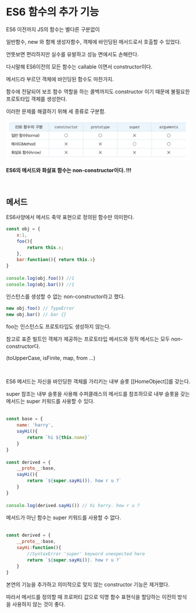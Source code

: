 # ES6 함수의 추가 기능

ES6 이전까지 JS의 함수는 별다른 구분없이

일반함수, new 와 함께 생성자함수, 객체에 바인딩된 메서드로서 호출할 수 있었다.

언뜻보면 편리하지만 실수를 유발하고 성능 면에서도 손해란다.

다시말해 ES6이전의 모든 함수는 callable 이면서 constructor이다.

메서드라 부르던 객체에 바인딩된 함수도 마찬가지.

함수에 전달되어 보조 함수 역할을 하는 콜백까지도 constructor 이기 때문에 불필요한 프로토타입 객체를 생성한다.


이러한 문제를 해결하기 위해 세 종류로 구분함.

<img src="../../image/deepdive/함수타입.png" width="600" />

**ES6의 메서드와 화살표 함수는 non-constructor이다. !!!**

<br>

## 메서드

ES6사양에서 메서드 축약 표현으로 정의된 함수만 의미한다.

```js
const obj = {
    x:1,
    foo(){
        return this.x;
    },
    bar:function(){ return this.x}
}

console.log(obj.foo()) //1
console.log(obj.bar()) //1
```

인스턴스를 생성할 수 없는 non-constructor라고 했다.

```js
new obj.foo() // TypeError
new obj.bar() // bar {}
```

foo는 인스턴스도 프로토타입도 생성하지 않는다.

참고로 표준 빌트인 객체가 제공하는 프로토타입 메서드와 정적 메서드는 모두 non-constructor다.

(toUpperCase, isFinite, map, from ...)

<br>

ES6 메서드는 자신을 바인딩한 객체를 가리키는 내부 슬롯 [[HomeObject]]를 갖는다.

super 참조는 내부 슬롯을 사용해 수퍼클래스의 메서드를 참조하므로 내부 슬롯을 갖는 메서드는 super 키워드를 사용할 수 있다.

```js

const base = {
    name: 'harry',
    sayHi(){
        return `hi ${this.name}`
    }
}

const derived = {
    __proto__:base,
    sayHi(){
        return `${super.sayHi()}. how r u ?`
    }
}

console.log(derived.sayHi()) // hi harry. how r u ?
```

메서드가 아닌 함수는 super 키워드를 사용할 수 없다.

```js

const derived = {
    __proto__:base,
    sayHi:function(){
        //SyntaxError 'super' keyword unexpected here
        return `${super.sayHi()}. how r u ?`
    }
}

```

본연의 기능을 추가하고 의미적으로 맞지 않는 constructor 기능은 제거했다.

따라서 메서드를 정의할 때 프로퍼티 값으로 익명 함수 표현식을 할당하는 이전의 방식을 사용하지 않는 것이 좋다.
